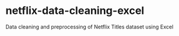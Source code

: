 # netflix-data-cleaning-excel
Data cleaning and preprocessing of Netflix Titles dataset using Excel 
